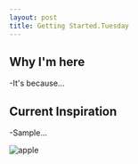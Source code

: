 ```yaml
---
layout: post
title: Getting Started.Tuesday
---
```



<h2> Why I'm here </h2>
-It's because...

<h2> Current Inspiration </h2>
-Sample...

![apple](http://upload.wikimedia.org/wikipedia/commons/1/15/Red_Apple.jpg)
